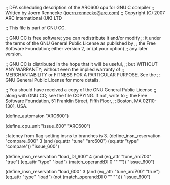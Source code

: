 ;; DFA scheduling description of the ARC600 cpu for GNU C compiler
;;    Written by Joern Rennecke (joern.rennecke@arc.com)
;; Copyright (C) 2007 ARC International (UK) LTD

;; This file is part of GNU CC.

;; GNU CC is free software; you can redistribute it and/or modify
;; it under the terms of the GNU General Public License as published by
;; the Free Software Foundation; either version 2, or (at your option)
;; any later version.

;; GNU CC is distributed in the hope that it will be useful,
;; but WITHOUT ANY WARRANTY; without even the implied warranty of
;; MERCHANTABILITY or FITNESS FOR A PARTICULAR PURPOSE.  See the
;; GNU General Public License for more details.

;; You should have received a copy of the GNU General Public License
;; along with GNU CC; see the file COPYING.  If not, write to
;; the Free Software Foundation, 51 Franklin Street, Fifth Floor,
;; Boston, MA 02110-1301, USA.

(define_automaton "ARC600")

(define_cpu_unit "issue_600" "ARC600")

; latency from flag-setting insns to branches is 3.
(define_insn_reservation "compare_600" 3
  (and (eq_attr "tune" "arc600")
       (eq_attr "type" "compare"))
  "issue_600")

(define_insn_reservation "load_DI_600" 4
  (and (eq_attr "tune_arc700" "true")
       (eq_attr "type" "load")
       (match_operand:DI 0 "" ""))
  "issue_600")

(define_insn_reservation "load_600" 3
  (and (eq_attr "tune_arc700" "true")
       (eq_attr "type" "load")
       (not (match_operand:DI 0 "" "")))
  "issue_600")

